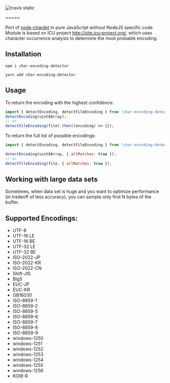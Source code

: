 ![travis static](https://travis-ci.com/GlobalSport/js-chardet.svg?branch=master)

=====

Port of [node-chardet](https://github.com/runk/node-chardet) in pure JavaScript without NodeJS specific code.
Module is based on ICU project http://site.icu-project.org/, which uses character
occurrence analysis to determine the most probable encoding.

## Installation

```
npm i char-encoding-detector
```

```
yarn add char-encoding-detector
```

## Usage

To return the encoding with the highest confidence:

```javascript
import { detectEncoding, detectFileEncoding } from 'char-encoding-detector';
detectEncoding(uint8Array);
// or
detectFileEncoding(file).then((encoding) => {});
```

To return the full list of possible encodings:

```javascript
import { detectEncoding, detectFileEncoding } from 'char-encoding-detector';

detectEncoding(uint8Array, { allMatches: true });
// or
detectFileEncoding(file, { allMatches: true });
```

## Working with large data sets

Sometimes, when data set is huge and you want to optimize performance (in tradeoff of less accuracy), you can sample only first N bytes of the buffer.

## Supported Encodings:

- UTF-8
- UTF-16 LE
- UTF-16 BE
- UTF-32 LE
- UTF-32 BE
- ISO-2022-JP
- ISO-2022-KR
- ISO-2022-CN
- Shift-JIS
- Big5
- EUC-JP
- EUC-KR
- GB18030
- ISO-8859-1
- ISO-8859-2
- ISO-8859-5
- ISO-8859-6
- ISO-8859-7
- ISO-8859-8
- ISO-8859-9
- windows-1250
- windows-1251
- windows-1252
- windows-1253
- windows-1254
- windows-1255
- windows-1256
- KOI8-R
